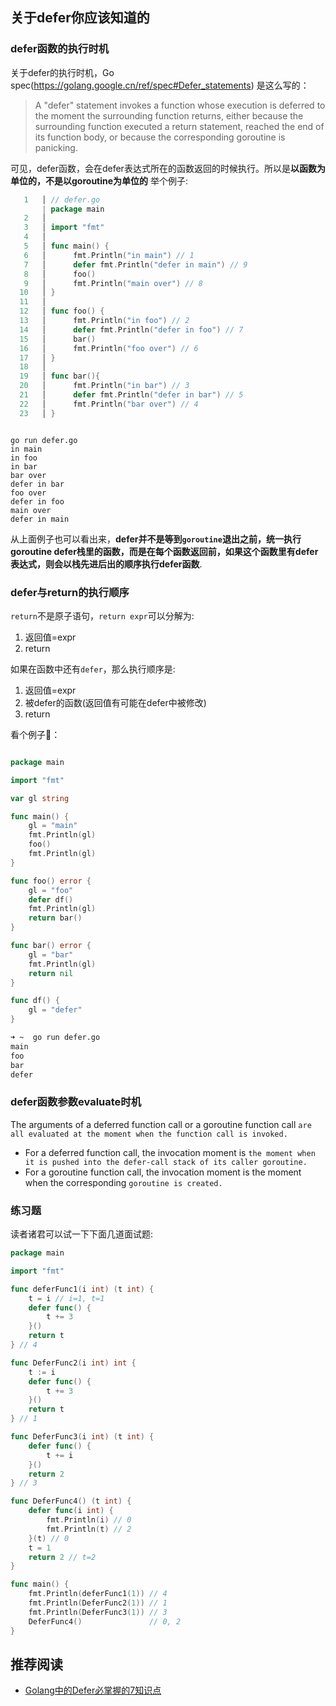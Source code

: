 ## 关于defer你应该知道的

### defer函数的执行时机
关于defer的执行时机，Go spec(https://golang.google.cn/ref/spec#Defer_statements) 是这么写的：
> A "defer" statement invokes a function whose execution is deferred to the moment the surrounding function returns, either because the surrounding function executed a return statement, reached the end of its function body, or because the corresponding goroutine is panicking.

可见，defer函数，会在defer表达式所在的函数返回的时候执行。所以是**以函数为单位的，不是以goroutine为单位的**
举个例子:

```go
   1   │ // defer.go
	   | package main
   2   │
   3   │ import "fmt"
   4   │
   5   │ func main() {
   6   │      fmt.Println("in main") // 1
   7   │      defer fmt.Println("defer in main") // 9
   8   │      foo()
   9   │      fmt.Println("main over") // 8
  10   │ }
  11   │
  12   │ func foo() {
  13   │      fmt.Println("in foo") // 2
  14   │      defer fmt.Println("defer in foo") // 7
  15   │      bar()
  16   │      fmt.Println("foo over") // 6
  17   │ }
  18   │
  19   │ func bar(){
  20   │      fmt.Println("in bar") // 3
  21   │      defer fmt.Println("defer in bar") // 5
  22   │      fmt.Println("bar over") // 4
  23   │ }
```

```shell

go run defer.go
in main
in foo
in bar
bar over
defer in bar
foo over
defer in foo
main over
defer in main
```

从上面例子也可以看出来，**defer并不是等到`goroutine`退出之前，统一执行goroutine defer栈里的函数，而是在每个函数返回前，如果这个函数里有defer表达式，则会以栈先进后出的顺序执行defer函数**.

### defer与return的执行顺序

`return`不是原子语句，`return expr`可以分解为:

1. 返回值=expr
2. return

如果在函数中还有`defer`，那么执行顺序是:
1. 返回值=expr
2. 被defer的函数(返回值有可能在defer中被修改)
3. return

看个例子🌰：

```go

package main

import "fmt"

var gl string

func main() {	
	gl = "main"
	fmt.Println(gl)
	foo()
	fmt.Println(gl)
}

func foo() error {	
	gl = "foo"
	defer df()
	fmt.Println(gl)
	return bar()
}

func bar() error {	
	gl = "bar"
	fmt.Println(gl)
	return nil
}

func df() {	
	gl = "defer"
}

```
```bash
➜ ~  go run defer.go 
main
foo
bar
defer
```

### defer函数参数evaluate时机
The arguments of a deferred function call or a goroutine function call `are all evaluated at the moment when the function call is invoked.`
- For a deferred function call, the invocation moment is `the moment when it is pushed into the defer-call stack of its caller goroutine.`
- For a goroutine function call, the invocation moment is the moment when the corresponding `goroutine is created.`

### 练习题
读者诸君可以试一下下面几道面试题:

```Go
package main

import "fmt"

func deferFunc1(i int) (t int) {
	t = i // i=1, t=1
	defer func() {
		t += 3
	}()
	return t
} // 4

func DeferFunc2(i int) int {
	t := i
	defer func() {
		t += 3
	}()
	return t
} // 1

func DeferFunc3(i int) (t int) {
	defer func() {
		t += i
	}()
	return 2
} // 3

func DeferFunc4() (t int) {
	defer func(i int) {
		fmt.Println(i) // 0
		fmt.Println(t) // 2
	}(t) // 0
	t = 1
	return 2 // t=2
}

func main() {
	fmt.Println(deferFunc1(1)) // 4
	fmt.Println(DeferFunc2(1)) // 1
	fmt.Println(DeferFunc3(1)) // 3
	DeferFunc4()               // 0, 2
}

```



## 推荐阅读
- [Golang中的Defer必掌握的7知识点](https://zhuanlan.zhihu.com/p/115472856)